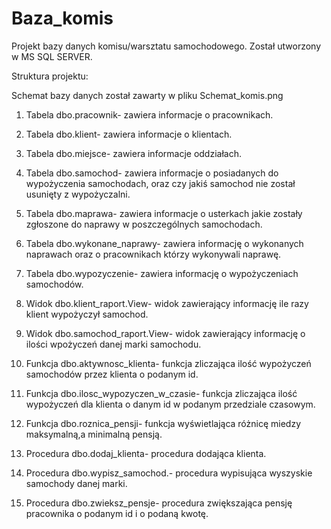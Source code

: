 # Baza_komis
Projekt bazy danych komisu/warsztatu samochodowego. Został utworzony w MS SQL SERVER.

Struktura projektu:

Schemat bazy danych został zawarty w pliku Schemat_komis.png

1. Tabela dbo.pracownik- zawiera informacje o pracownikach.

2. Tabela dbo.klient- zawiera informacje o klientach.

3. Tabela dbo.miejsce- zawiera informacje oddziałach.

4. Tabela dbo.samochod- zawiera informacje o posiadanych do wypożyczenia samochodach, oraz czy jakiś samochod nie został usunięty z wypożyczalni.

5. Tabela dbo.maprawa- zawiera informacje o usterkach jakie zostały zgłoszone do naprawy w poszczególnych samochodach.

6. Tabela dbo.wykonane_naprawy- zawiera informację o wykonanych naprawach oraz o pracownikach którzy wykonywali naprawę.

7. Tabela dbo.wypozyczenie- zawiera informację o wypożyczeniach samochodów.

8. Widok dbo.klient_raport.View- widok zawierający informację ile razy klient wypożyczył samochod.

9. Widok dbo.samochod_raport.View-  widok zawierający informację o ilości wpożyczeń danej marki samochodu.

10. Funkcja dbo.aktywnosc_klienta- funkcja zliczająca ilość wypożyczeń samochodów przez klienta o podanym id.

11. Funkcja dbo.ilosc_wypozyczen_w_czasie- funkcja zliczająca ilość wypożyczeń dla klienta o danym id w podanym przedziale czasowym.

12. Funkcja dbo.roznica_pensji- funkcja wyświetlająca różnicę miedzy maksymalną,a minimalną pensją.

13. Procedura dbo.dodaj_klienta- procedura dodająca klienta.

14. Procedura dbo.wypisz_samochod.- procedura wypisująca wyszyskie samochody danej marki.

15. Procedura dbo.zwieksz_pensje- procedura zwiększająca pensję pracownika o podanym id i o podaną kwotę.






